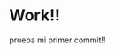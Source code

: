 

<!DOCTYPE html>
<html>
<head>
	<title>Signos</title>

</head>
<body>
	<h1>Work!! </h1>
	<p>prueba mi primer commit!!</p>
</body>
</html>
